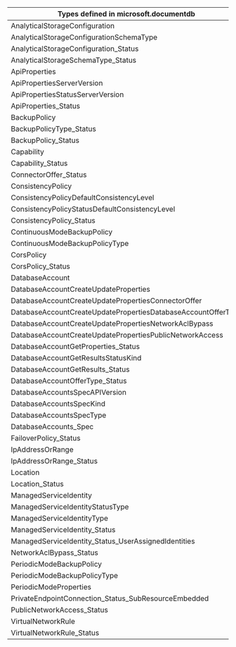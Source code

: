 | Types defined in microsoft.documentdb                         | v1alpha1api20210515 |
|---------------------------------------------------------------|---------------------|
| AnalyticalStorageConfiguration                                | v1alpha1api20210515 |
| AnalyticalStorageConfigurationSchemaType                      | v1alpha1api20210515 |
| AnalyticalStorageConfiguration_Status                         | v1alpha1api20210515 |
| AnalyticalStorageSchemaType_Status                            | v1alpha1api20210515 |
| ApiProperties                                                 | v1alpha1api20210515 |
| ApiPropertiesServerVersion                                    | v1alpha1api20210515 |
| ApiPropertiesStatusServerVersion                              | v1alpha1api20210515 |
| ApiProperties_Status                                          | v1alpha1api20210515 |
| BackupPolicy                                                  | v1alpha1api20210515 |
| BackupPolicyType_Status                                       | v1alpha1api20210515 |
| BackupPolicy_Status                                           | v1alpha1api20210515 |
| Capability                                                    | v1alpha1api20210515 |
| Capability_Status                                             | v1alpha1api20210515 |
| ConnectorOffer_Status                                         | v1alpha1api20210515 |
| ConsistencyPolicy                                             | v1alpha1api20210515 |
| ConsistencyPolicyDefaultConsistencyLevel                      | v1alpha1api20210515 |
| ConsistencyPolicyStatusDefaultConsistencyLevel                | v1alpha1api20210515 |
| ConsistencyPolicy_Status                                      | v1alpha1api20210515 |
| ContinuousModeBackupPolicy                                    | v1alpha1api20210515 |
| ContinuousModeBackupPolicyType                                | v1alpha1api20210515 |
| CorsPolicy                                                    | v1alpha1api20210515 |
| CorsPolicy_Status                                             | v1alpha1api20210515 |
| DatabaseAccount                                               | v1alpha1api20210515 |
| DatabaseAccountCreateUpdateProperties                         | v1alpha1api20210515 |
| DatabaseAccountCreateUpdatePropertiesConnectorOffer           | v1alpha1api20210515 |
| DatabaseAccountCreateUpdatePropertiesDatabaseAccountOfferType | v1alpha1api20210515 |
| DatabaseAccountCreateUpdatePropertiesNetworkAclBypass         | v1alpha1api20210515 |
| DatabaseAccountCreateUpdatePropertiesPublicNetworkAccess      | v1alpha1api20210515 |
| DatabaseAccountGetProperties_Status                           | v1alpha1api20210515 |
| DatabaseAccountGetResultsStatusKind                           | v1alpha1api20210515 |
| DatabaseAccountGetResults_Status                              | v1alpha1api20210515 |
| DatabaseAccountOfferType_Status                               | v1alpha1api20210515 |
| DatabaseAccountsSpecAPIVersion                                | v1alpha1api20210515 |
| DatabaseAccountsSpecKind                                      | v1alpha1api20210515 |
| DatabaseAccountsSpecType                                      | v1alpha1api20210515 |
| DatabaseAccounts_Spec                                         | v1alpha1api20210515 |
| FailoverPolicy_Status                                         | v1alpha1api20210515 |
| IpAddressOrRange                                              | v1alpha1api20210515 |
| IpAddressOrRange_Status                                       | v1alpha1api20210515 |
| Location                                                      | v1alpha1api20210515 |
| Location_Status                                               | v1alpha1api20210515 |
| ManagedServiceIdentity                                        | v1alpha1api20210515 |
| ManagedServiceIdentityStatusType                              | v1alpha1api20210515 |
| ManagedServiceIdentityType                                    | v1alpha1api20210515 |
| ManagedServiceIdentity_Status                                 | v1alpha1api20210515 |
| ManagedServiceIdentity_Status_UserAssignedIdentities          | v1alpha1api20210515 |
| NetworkAclBypass_Status                                       | v1alpha1api20210515 |
| PeriodicModeBackupPolicy                                      | v1alpha1api20210515 |
| PeriodicModeBackupPolicyType                                  | v1alpha1api20210515 |
| PeriodicModeProperties                                        | v1alpha1api20210515 |
| PrivateEndpointConnection_Status_SubResourceEmbedded          | v1alpha1api20210515 |
| PublicNetworkAccess_Status                                    | v1alpha1api20210515 |
| VirtualNetworkRule                                            | v1alpha1api20210515 |
| VirtualNetworkRule_Status                                     | v1alpha1api20210515 |
